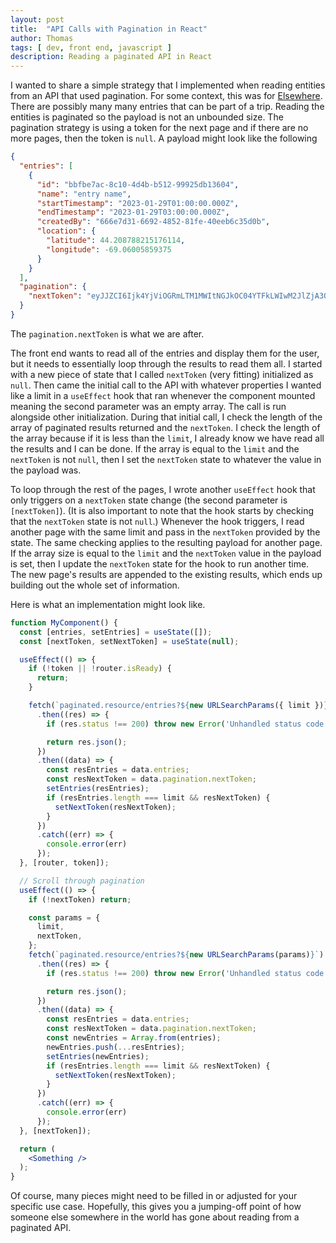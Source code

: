 ```yaml
---
layout: post
title:  "API Calls with Pagination in React"
author: Thomas
tags: [ dev, front end, javascript ]
description: Reading a paginated API in React
---
```


I wanted to share a simple strategy that I implemented when reading entities from an API that used pagination. For some context, this was for [Elsewhere](https://elsewhere.thomasstep.com/). There are possibly many many entries that can be part of a trip. Reading the entities is paginated so the payload is not an unbounded size. The pagination strategy is using a token for the next page and if there are no more pages, then the token is `null`. A payload might look like the following

```json
{
  "entries": [
    {
      "id": "bbfbe7ac-8c10-4d4b-b512-99925db13604",
      "name": "entry name",
      "startTimestamp": "2023-01-29T01:00:00.000Z",
      "endTimestamp": "2023-01-29T03:00:00.000Z",
      "createdBy": "666e7d31-6692-4852-81fe-40eeb6c35d0b",
      "location": {
        "latitude": 44.208788215176114,
        "longitude": -69.06005859375
      }
    }
  ],
  "pagination": {
    "nextToken": "eyJJZCI6Ijk4YjViOGRmLTM1MWItNGJkOC04YTFkLWIwM2JlZjA3OTdjYiIsIlNlY29uZGFyeUlkIjoiY29uZmlnIn0="
  }
}
```

The `pagination.nextToken` is what we are after.

The front end wants to read all of the entries and display them for the user, but it needs to essentially loop through the results to read them all. I started with a new piece of state that I called `nextToken` (very fitting) initialized as `null`. Then came the initial call to the API with whatever properties I wanted like a limit in a `useEffect` hook that ran whenever the component mounted meaning the second parameter was an empty array. The call is run alongside other initialization. During that initial call, I check the length of the array of paginated results returned and the `nextToken`. I check the length of the array because if it is less than the `limit`, I already know we have read all the results and I can be done. If the array is equal to the `limit` and the `nextToken` is not `null`, then I set the `nextToken` state to whatever the value in the payload was.

To loop through the rest of the pages, I wrote another `useEffect` hook that only triggers on a `nextToken` state change (the second parameter is `[nextToken]`). (It is also important to note that the hook starts by checking that the `nextToken` state is not `null`.) Whenever the hook triggers, I read another page with the same limit and pass in the `nextToken` provided by the state. The same checking applies to the resulting payload for another page. If the array size is equal to the `limit` and the `nextToken` value in the payload is set, then I update the `nextToken` state for the hook to run another time. The new page's results are appended to the existing results, which ends up building out the whole set of information.

Here is what an implementation might look like.

```jsx
function MyComponent() {
  const [entries, setEntries] = useState([]);
  const [nextToken, setNextToken] = useState(null);

  useEffect(() => {
    if (!token || !router.isReady) {
      return;
    }

    fetch(`paginated.resource/entries?${new URLSearchParams({ limit })}`)
      .then((res) => {
        if (res.status !== 200) throw new Error('Unhandled status code');

        return res.json();
      })
      .then((data) => {
        const resEntries = data.entries;
        const resNextToken = data.pagination.nextToken;
        setEntries(resEntries);
        if (resEntries.length === limit && resNextToken) {
          setNextToken(resNextToken);
        }
      })
      .catch((err) => {
        console.error(err)
      });
  }, [router, token]);

  // Scroll through pagination
  useEffect(() => {
    if (!nextToken) return;

    const params = {
      limit,
      nextToken,
    };
    fetch(`paginated.resource/entries?${new URLSearchParams(params)}`)
      .then((res) => {
        if (res.status !== 200) throw new Error('Unhandled status code');

        return res.json();
      })
      .then((data) => {
        const resEntries = data.entries;
        const resNextToken = data.pagination.nextToken;
        const newEntries = Array.from(entries);
        newEntries.push(...resEntries);
        setEntries(newEntries);
        if (resEntries.length === limit && resNextToken) {
          setNextToken(resNextToken);
        }
      })
      .catch((err) => {
        console.error(err)
      });
  }, [nextToken]);

  return (
    <Something />
  );
}
```

Of course, many pieces might need to be filled in or adjusted for your specific use case. Hopefully, this gives you a jumping-off point of how someone else somewhere in the world has gone about reading from a paginated API.
